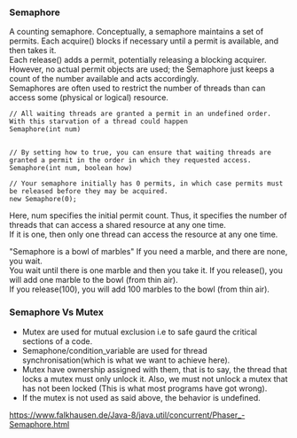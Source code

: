 
### Semaphore
A counting semaphore. Conceptually, a semaphore maintains a set of permits. Each acquire() blocks if necessary until a permit is available, and then takes it.\
Each release() adds a permit, potentially releasing a blocking acquirer. However, no actual permit objects are used; the Semaphore just keeps a count of the number available and acts accordingly.\
Semaphores are often used to restrict the number of threads than can access some (physical or logical) resource. 
```
// All waiting threads are granted a permit in an undefined order. With this starvation of a thread could happen 
Semaphore(int num)  


// By setting how to true, you can ensure that waiting threads are granted a permit in the order in which they requested access.
Semaphore(int num, boolean how) 

// Your semaphore initially has 0 permits, in which case permits must be released before they may be acquired.
new Semaphore(0); 
```
Here, num specifies the initial permit count. Thus, it specifies the number of threads that can access a shared resource at any one time.\
If it is one, then only one thread can access the resource at any one time. 


"Semaphore is a bowl of marbles"
If you need a marble, and there are none, you wait.\
You wait until there is one marble and then you take it. If you release(), you will add one marble to the bowl (from thin air).\
If you release(100), you will add 100 marbles to the bowl (from thin air).

### Semaphore Vs Mutex
* Mutex are used for mutual exclusion i.e to safe gaurd the critical sections of a code.
* Semaphone/condition_variable are used for thread synchronisation(which is what we want to achieve here).
* Mutex have ownership assigned with them, that is to say, the thread that locks a mutex must only unlock it. Also, we must not unlock a mutex that has not been locked (This is what most programs have got wrong).
* If the mutex is not used as said above, the behavior is undefined.


https://www.falkhausen.de/Java-8/java.util/concurrent/Phaser_-Semaphore.html
